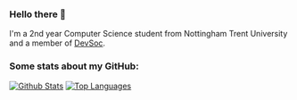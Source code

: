 ### Hello there 👋
I'm a 2nd year Computer Science student from Nottingham Trent University and a member of [DevSoc](https://github.com/NTUDevSoc).

### Some stats about my GitHub: 
[![Github Stats](https://github-readme-stats.vercel.app/api?username=bradshawlily&show_icons=true&count_private=true&theme=vision-friendly-dark&hide_border=true&custom_title=Github%20Stats&line_height=24)](https://github.com/anuraghazra/github-readme-stats)
[![Top Languages](https://github-readme-stats.vercel.app/api/top-langs/?username=bradshawlily&show_icons=true&count_private=true=true&hide_border=true&theme=vision-friendly-dark&langs_count=8&hide=ShaderLab,HLSL,ASP.NET,JavaScript,makefile&layout=compact&custom_title=Top%20Languages)](https://github.com/anuraghazra/github-readme-stats)
<!--
**bradshawlily/bradshawlily** is a ✨ _special_ ✨ repository because its `README.md` (this file) appears on your GitHub profile.

